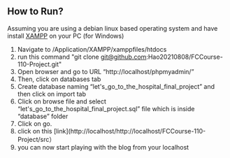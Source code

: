  ## How to Run?
Assuming you are using a debian linux based operating system and have install [XAMPP](https://www.apachefriends.org/download_success.html) on your PC (for Windows)
1. Navigate to /Application/XAMPP/xamppfiles/htdocs
2. run this command "git clone git@github.com:Hao20210808/FCCourse-110-Project.git"
3. Open browser and go to URL “http://localhost/phpmyadmin/”
4. Then, click on databases tab
5. Create database naming “let's_go_to_the_hospital_final_project” and then click on import tab
6. Click on browse file and select “let's_go_to_the_hospital_final_project.sql” file which is inside “database” folder
7. Click on go.
8. click on this [link](http://localhost/http://localhost/FCCourse-110-Project/src）
9. you can now start playing with the blog from your localhost

